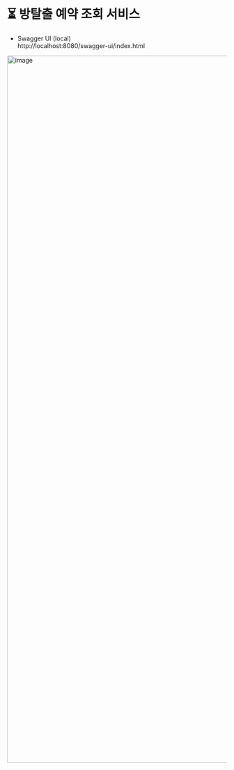 # ⏳ 방탈출 예약 조회 서비스
- Swagger UI (local)  
http://localhost:8080/swagger-ui/index.html
<img width="1624" alt="image" src="https://user-images.githubusercontent.com/52378625/200313568-b41fd4f2-3e9e-4d80-a507-6ff978dcb0f6.png">
